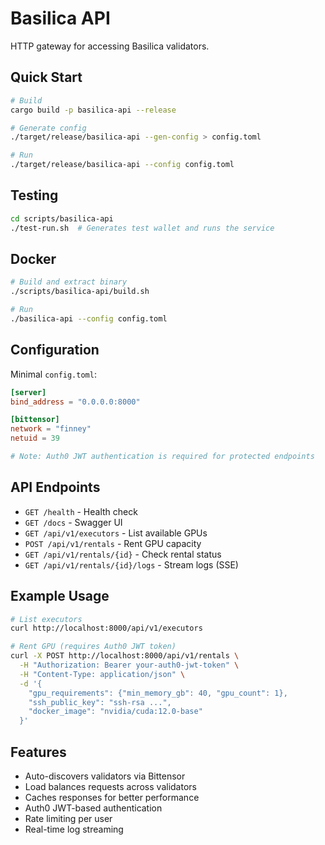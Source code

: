 # Basilica API

HTTP gateway for accessing Basilica validators.

## Quick Start

```bash
# Build
cargo build -p basilica-api --release

# Generate config
./target/release/basilica-api --gen-config > config.toml

# Run
./target/release/basilica-api --config config.toml
```

## Testing

```bash
cd scripts/basilica-api
./test-run.sh  # Generates test wallet and runs the service
```

## Docker

```bash
# Build and extract binary
./scripts/basilica-api/build.sh

# Run
./basilica-api --config config.toml
```

## Configuration

Minimal `config.toml`:

```toml
[server]
bind_address = "0.0.0.0:8000"

[bittensor]
network = "finney"
netuid = 39

# Note: Auth0 JWT authentication is required for protected endpoints
```

## API Endpoints

- `GET /health` - Health check
- `GET /docs` - Swagger UI
- `GET /api/v1/executors` - List available GPUs
- `POST /api/v1/rentals` - Rent GPU capacity
- `GET /api/v1/rentals/{id}` - Check rental status
- `GET /api/v1/rentals/{id}/logs` - Stream logs (SSE)

## Example Usage

```bash
# List executors
curl http://localhost:8000/api/v1/executors

# Rent GPU (requires Auth0 JWT token)
curl -X POST http://localhost:8000/api/v1/rentals \
  -H "Authorization: Bearer your-auth0-jwt-token" \
  -H "Content-Type: application/json" \
  -d '{
    "gpu_requirements": {"min_memory_gb": 40, "gpu_count": 1},
    "ssh_public_key": "ssh-rsa ...",
    "docker_image": "nvidia/cuda:12.0-base"
  }'
```

## Features

- Auto-discovers validators via Bittensor
- Load balances requests across validators
- Caches responses for better performance
- Auth0 JWT-based authentication
- Rate limiting per user
- Real-time log streaming
